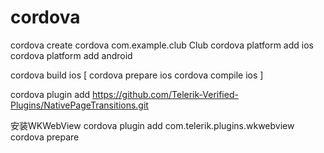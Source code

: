 # cordova

cordova create cordova com.example.club Club
cordova platform add ios
cordova platform add android

cordova build ios
[
cordova prepare ios
cordova compile ios
]


cordova plugin add https://github.com/Telerik-Verified-Plugins/NativePageTransitions.git

安装WKWebView
cordova plugin add com.telerik.plugins.wkwebview
cordova prepare